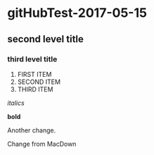 # gitHubTest-2017-05-15

## second level title

### third level title

1. FIRST ITEM
2. SECOND ITEM
2. THIRD ITEM

*italics*

**bold**


Another change.


Change from MacDown
